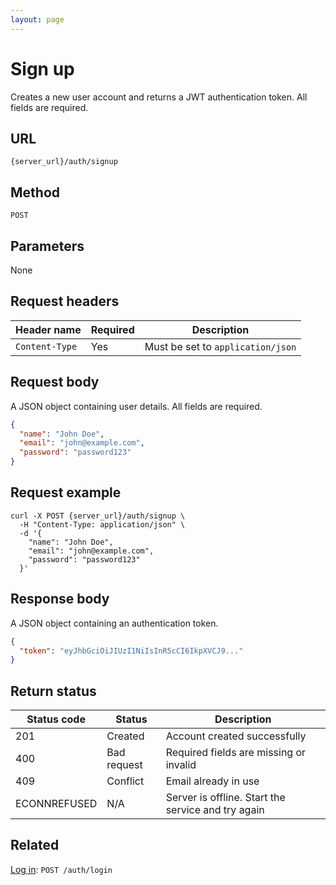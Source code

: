 ```yaml
---
layout: page
---
```


# Sign up

Creates a new user account and returns a JWT authentication token. All fields are required.

## URL

```text
{server_url}/auth/signup
```

## Method

`POST`

## Parameters

None

## Request headers

| Header name     | Required | Description                       |
|-----------------|----------|-----------------------------------|
| `Content-Type`  | Yes      | Must be set to `application/json` |

## Request body

A JSON object containing user details. All fields are required.

```json
{
  "name": "John Doe",
  "email": "john@example.com",
  "password": "password123"
}
```

## Request example

```shell
curl -X POST {server_url}/auth/signup \
  -H "Content-Type: application/json" \
  -d '{
    "name": "John Doe",
    "email": "john@example.com",
    "password": "password123"
  }'
```

## Response body

A JSON object containing an authentication token.

```json
{
  "token": "eyJhbGciOiJIUzI1NiIsInR5cCI6IkpXVCJ9..."
}
```

## Return status

| Status code  | Status       | Description                                    |
|--------------|--------------|------------------------------------------------|
| 201          | Created      | Account created successfully                   |
| 400          | Bad request  | Required fields are missing or invalid         |
| 409          | Conflict     | Email already in use                           |
| ECONNREFUSED | N/A          | Server is offline. Start the service and try again |

## Related

[Log in](post-auth-login.md): `POST /auth/login`
